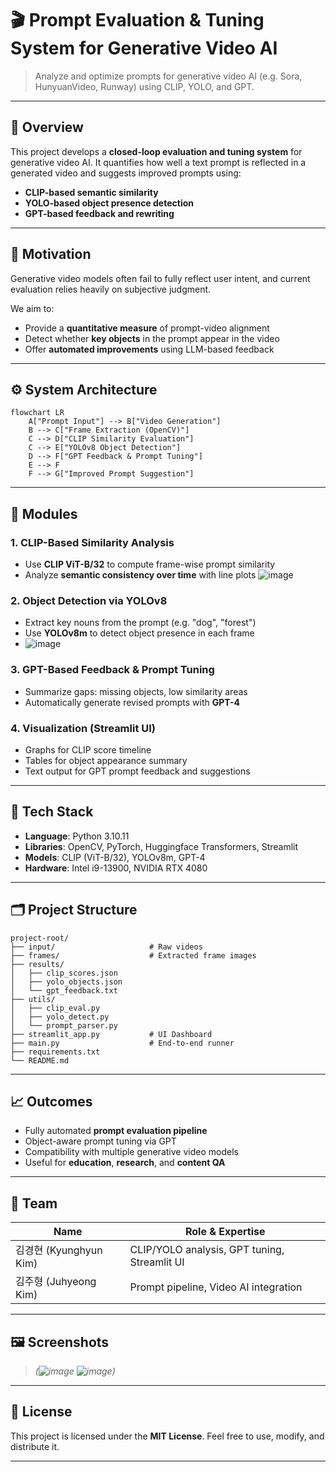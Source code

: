 # 🎬 Prompt Evaluation & Tuning System for Generative Video AI

> Analyze and optimize prompts for generative video AI (e.g. Sora, HunyuanVideo, Runway) using CLIP, YOLO, and GPT.

---

## 📌 Overview

This project develops a **closed-loop evaluation and tuning system** for generative video AI. It quantifies how well a text prompt is reflected in a generated video and suggests improved prompts using:

- **CLIP-based semantic similarity**
- **YOLO-based object presence detection**
- **GPT-based feedback and rewriting**

---

## 🧠 Motivation

Generative video models often fail to fully reflect user intent, and current evaluation relies heavily on subjective judgment.

We aim to:

- Provide a **quantitative measure** of prompt-video alignment  
- Detect whether **key objects** in the prompt appear in the video  
- Offer **automated improvements** using LLM-based feedback  

---

## ⚙️ System Architecture

```mermaid
flowchart LR
    A["Prompt Input"] --> B["Video Generation"]
    B --> C["Frame Extraction (OpenCV)"]
    C --> D["CLIP Similarity Evaluation"]
    C --> E["YOLOv8 Object Detection"]
    D --> F["GPT Feedback & Prompt Tuning"]
    E --> F
    F --> G["Improved Prompt Suggestion"]
```

---

## 💾 Modules

### 1. CLIP-Based Similarity Analysis
- Use **CLIP ViT-B/32** to compute frame-wise prompt similarity
- Analyze **semantic consistency over time** with line plots
![image](https://github.com/user-attachments/assets/0a782511-e075-4f94-9651-c99b9d39ebbf)


### 2. Object Detection via YOLOv8
- Extract key nouns from the prompt (e.g. "dog", "forest")
- Use **YOLOv8m** to detect object presence in each frame
- ![image](https://github.com/user-attachments/assets/0efb129d-a8b7-4c0b-bbd6-c86abd5deaf9)


### 3. GPT-Based Feedback & Prompt Tuning
- Summarize gaps: missing objects, low similarity areas
- Automatically generate revised prompts with **GPT-4**

### 4. Visualization (Streamlit UI)
- Graphs for CLIP score timeline
- Tables for object appearance summary
- Text output for GPT prompt feedback and suggestions

---

## 🔧 Tech Stack

- **Language**: Python 3.10.11  
- **Libraries**: OpenCV, PyTorch, Huggingface Transformers, Streamlit  
- **Models**: CLIP (ViT-B/32), YOLOv8m, GPT-4  
- **Hardware**: Intel i9-13900, NVIDIA RTX 4080  

---

## 🗂 Project Structure

```
project-root/
├── input/                     # Raw videos
├── frames/                    # Extracted frame images
├── results/
│   ├── clip_scores.json
│   ├── yolo_objects.json
│   └── gpt_feedback.txt
├── utils/
│   ├── clip_eval.py
│   ├── yolo_detect.py
│   └── prompt_parser.py
├── streamlit_app.py           # UI Dashboard
├── main.py                    # End-to-end runner
├── requirements.txt
└── README.md
```

---


## 📈 Outcomes

- Fully automated **prompt evaluation pipeline**
- Object-aware prompt tuning via GPT
- Compatibility with multiple generative video models
- Useful for **education**, **research**, and **content QA**

---

## 👥 Team

| Name           | Role & Expertise |
|----------------|------------------|
| 김경현 (Kyunghyun Kim) | CLIP/YOLO analysis, GPT tuning, Streamlit UI |
| 김주형 (Juhyeong Kim) | Prompt pipeline, Video AI integration |

---

## 🖼 Screenshots

> *(![image](https://github.com/user-attachments/assets/d5bbd8c0-ce26-4323-ab5f-31f5a14ea04f)
![image](https://github.com/user-attachments/assets/c057c358-1610-4b98-a4c5-00849b62a3bb))*


---

## 📜 License

This project is licensed under the **MIT License**. Feel free to use, modify, and distribute it.

---
